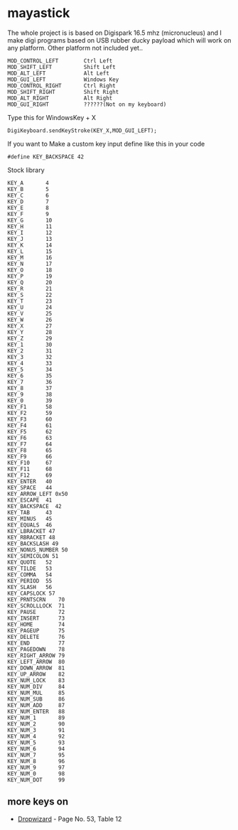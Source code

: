 # mayastick
The whole project is is based on Digispark 16.5 mhz (micronucleus) and I make digi programs based on USB rubber ducky payload which will work on any platform.
Other platform not included yet..

```
MOD_CONTROL_LEFT        Ctrl Left
MOD_SHIFT_LEFT          Shift Left
MOD_ALT_LEFT            Alt Left
MOD_GUI_LEFT            Windows Key
MOD_CONTROL_RIGHT       Ctrl Right
MOD_SHIFT_RIGHT         Shift Right
MOD_ALT_RIGHT           Alt Right
MOD_GUI_RIGHT           ??????(Not on my keyboard)
```

Type this for WindowsKey + X
```
DigiKeyboard.sendKeyStroke(KEY_X,MOD_GUI_LEFT);
```

If you want to Make a custom key input define like this in your code

```
#define KEY_BACKSPACE 42
```

Stock library
```
KEY_A       4
KEY_B       5
KEY_C       6
KEY_D       7
KEY_E       8
KEY_F       9
KEY_G       10
KEY_H       11
KEY_I       12
KEY_J       13
KEY_K       14
KEY_L       15
KEY_M       16
KEY_N       17
KEY_O       18
KEY_P       19
KEY_Q       20
KEY_R       21
KEY_S       22
KEY_T       23
KEY_U       24
KEY_V       25
KEY_W       26
KEY_X       27
KEY_Y       28
KEY_Z       29
KEY_1       30
KEY_2       31
KEY_3       32
KEY_4       33
KEY_5       34
KEY_6       35
KEY_7       36
KEY_8       37
KEY_9       38
KEY_0       39
KEY_F1      58
KEY_F2      59
KEY_F3      60
KEY_F4      61
KEY_F5      62
KEY_F6      63
KEY_F7      64
KEY_F8      65
KEY_F9      66
KEY_F10     67
KEY_F11     68
KEY_F12     69
KEY_ENTER   40
KEY_SPACE   44
KEY_ARROW_LEFT 0x50
KEY_ESCAPE  41
KEY_BACKSPACE  42
KEY_TAB     43
KEY_MINUS   45
KEY_EQUALS  46
KEY_LBRACKET 47
KEY_RBRACKET 48
KEY_BACKSLASH 49
KEY_NONUS_NUMBER 50
KEY_SEMICOLON 51
KEY_QUOTE   52
KEY_TILDE   53
KEY_COMMA   54
KEY_PERIOD  55
KEY_SLASH   56
KEY_CAPSLOCK 57
KEY_PRNTSCRN    70
KEY_SCROLLLOCK  71
KEY_PAUSE       72
KEY_INSERT      73
KEY_HOME        74
KEY_PAGEUP      75
KEY_DELETE      76
KEY_END         77
KEY_PAGEDOWN    78
KEY_RIGHT_ARROW 79
KEY_LEFT_ARROW  80
KEY_DOWN_ARROW  81
KEY_UP_ARROW    82
KEY_NUM_LOCK    83
KEY_NUM_DIV     84
KEY_NUM_MUL     85
KEY_NUM_SUB     86
KEY_NUM_ADD     87
KEY_NUM_ENTER   88
KEY_NUM_1       89
KEY_NUM_2       90
KEY_NUM_3       91
KEY_NUM_4       92
KEY_NUM_5       93
KEY_NUM_6       94
KEY_NUM_7       95
KEY_NUM_8       96
KEY_NUM_9       97
KEY_NUM_0       98
KEY_NUM_DOT     99
```

## more keys on

* [Dropwizard](https://www.usb.org/sites/default/files/documents/hut1_12v2.pdf) - Page No. 53, Table 12

